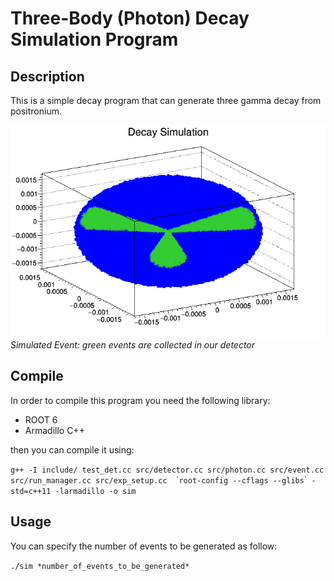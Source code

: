 # Three-Body (Photon) Decay Simulation Program

## Description

This is a simple decay program that can generate three gamma decay from positronium.

![Alt text](info/splash.png "sim splash")
*Simulated Event: green events are collected in our detector*

## Compile

In order to compile this program you need the following library:

* ROOT 6
* Armadillo C++

then you can compile it using:


`g++ -I include/ test_det.cc src/detector.cc src/photon.cc src/event.cc src/run_manager.cc src/exp_setup.cc  `\``root-config --cflags --glibs`\`` -std=c++11 -larmadillo -o sim`


## Usage

You can specify the number of events to be generated as follow:

`./sim *number_of_events_to_be_generated*`

